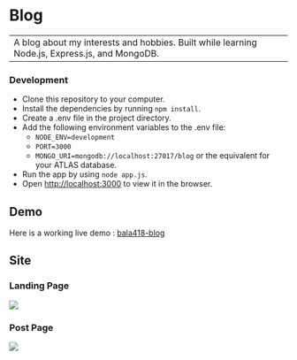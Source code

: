 # Blog
<table>
<tr>
<td>
  A blog about my interests and hobbies. Built while learning Node.js, Express.js, and MongoDB.
</td>
</tr>
</table>

### Development
- Clone this repository to your computer.
- Install the dependencies by running `npm install`.
- Create a .env file in the project directory.
- Add the following environment variables to the .env file:
  - `NODE_ENV=development`
  - `PORT=3000`
  - `MONGO_URI=mongodb://localhost:27017/blog` or the equivalent for your ATLAS database.
- Run the app by using `node app.js`.
- Open [http://localhost:3000](http://localhost:3000) to view it in the browser.

## Demo
Here is a working live demo :  [bala418-blog](https://bala418-blog.herokuapp.com/)

## Site

### Landing Page

![](https://i.imgur.com/jbOnxxR.jpg)

### Post Page

![](https://i.imgur.com/uwfxmnK.jpg)

